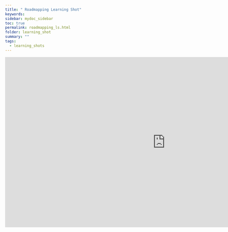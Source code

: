 ```yaml
---
title: " Roadmapping Learning Shot"
keywords: 
sidebar: mydoc_sidebar
toc: true
permalink: roadmapping_ls.html
folder: learning_shot
summary: ""
tags:
  - learning_shots
---
```


<iframe
  src="https://btabok.iasaglobal.org/wp-content/uploads/articulate_uploads/Roadmapping-Overview_SCORM/story.html"
  style="height:560px; width:1050px;" frameBorder="0">
</iframe>